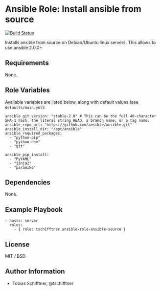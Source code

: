 # Ansible Role: Install ansible from source

[![Build Status](https://travis-ci.org/tschifftner/ansible-role-ansible-source.svg)](https://travis-ci.org/tschifftner/ansible-role-ansible-source)

Installs ansible from source on Debian/Ubuntu linux servers. This allows to use ansible 2.0.0+

## Requirements

None.

## Role Variables

Available variables are listed below, along with default values (see `defaults/main.yml`):

```
ansible_git_version: "stable-2.0" # This can be the full 40-character SHA-1 hash, the literal string HEAD, a branch name, or a tag name.
ansible_repo_url: "https://github.com/ansible/ansible.git"
ansible_install_dir: "/opt/ansible"
ansible_required_packages:
  - "python-pip"
  - "python-dev"
  - "git"

ansible_pip_install:
  - "PyYAML"
  - "jinja2"
  - "paramiko"
```

## Dependencies

None.

## Example Playbook

    - hosts: server
      roles:
        - { role: tschifftner.ansible-role-ansible-source }

## License

MIT / BSD

## Author Information

 - Tobias Schifftner, @tschifftner